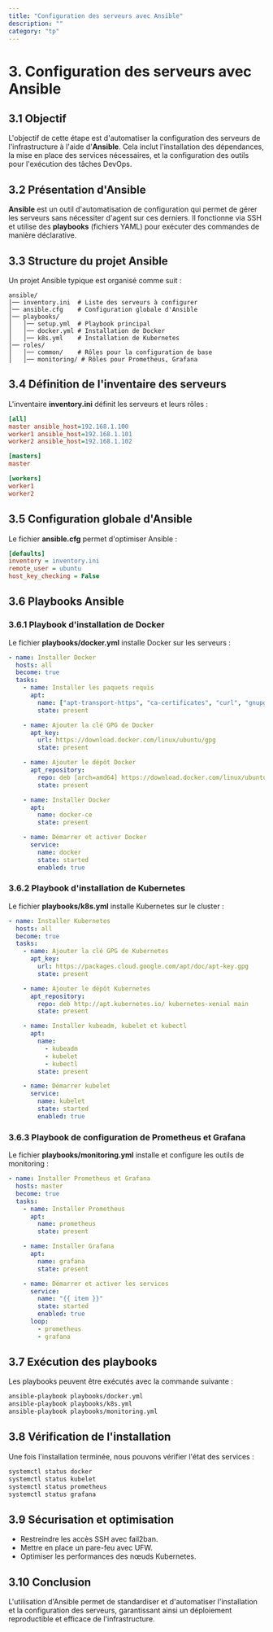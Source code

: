 ```yaml
---
title: "Configuration des serveurs avec Ansible"
description: ""
category: "tp"
---
```


# 3. Configuration des serveurs avec Ansible

## 3.1 Objectif
L'objectif de cette étape est d'automatiser la configuration des serveurs de l'infrastructure à l'aide d'**Ansible**. Cela inclut l'installation des dépendances, la mise en place des services nécessaires, et la configuration des outils pour l'exécution des tâches DevOps.

## 3.2 Présentation d'Ansible
**Ansible** est un outil d'automatisation de configuration qui permet de gérer les serveurs sans nécessiter d'agent sur ces derniers. Il fonctionne via SSH et utilise des **playbooks** (fichiers YAML) pour exécuter des commandes de manière déclarative.

## 3.3 Structure du projet Ansible
Un projet Ansible typique est organisé comme suit :
```
ansible/
│── inventory.ini  # Liste des serveurs à configurer
│── ansible.cfg    # Configuration globale d'Ansible
│── playbooks/
│   │── setup.yml  # Playbook principal
│   │── docker.yml # Installation de Docker
│   │── k8s.yml    # Installation de Kubernetes
│── roles/
│   │── common/    # Rôles pour la configuration de base
│   │── monitoring/ # Rôles pour Prometheus, Grafana
```

## 3.4 Définition de l'inventaire des serveurs
L'inventaire **inventory.ini** définit les serveurs et leurs rôles :
```ini
[all]
master ansible_host=192.168.1.100
worker1 ansible_host=192.168.1.101
worker2 ansible_host=192.168.1.102

[masters]
master

[workers]
worker1
worker2
```

## 3.5 Configuration globale d'Ansible
Le fichier **ansible.cfg** permet d'optimiser Ansible :
```ini
[defaults]
inventory = inventory.ini
remote_user = ubuntu
host_key_checking = False
```

## 3.6 Playbooks Ansible

### 3.6.1 Playbook d'installation de Docker
Le fichier **playbooks/docker.yml** installe Docker sur les serveurs :
```yaml
- name: Installer Docker
  hosts: all
  become: true
  tasks:
    - name: Installer les paquets requis
      apt:
        name: ["apt-transport-https", "ca-certificates", "curl", "gnupg", "lsb-release"]
        state: present

    - name: Ajouter la clé GPG de Docker
      apt_key:
        url: https://download.docker.com/linux/ubuntu/gpg
        state: present

    - name: Ajouter le dépôt Docker
      apt_repository:
        repo: deb [arch=amd64] https://download.docker.com/linux/ubuntu focal stable
        state: present

    - name: Installer Docker
      apt:
        name: docker-ce
        state: present

    - name: Démarrer et activer Docker
      service:
        name: docker
        state: started
        enabled: true
```

### 3.6.2 Playbook d'installation de Kubernetes
Le fichier **playbooks/k8s.yml** installe Kubernetes sur le cluster :
```yaml
- name: Installer Kubernetes
  hosts: all
  become: true
  tasks:
    - name: Ajouter la clé GPG de Kubernetes
      apt_key:
        url: https://packages.cloud.google.com/apt/doc/apt-key.gpg
        state: present

    - name: Ajouter le dépôt Kubernetes
      apt_repository:
        repo: deb http://apt.kubernetes.io/ kubernetes-xenial main
        state: present

    - name: Installer kubeadm, kubelet et kubectl
      apt:
        name:
          - kubeadm
          - kubelet
          - kubectl
        state: present

    - name: Démarrer kubelet
      service:
        name: kubelet
        state: started
        enabled: true
```

### 3.6.3 Playbook de configuration de Prometheus et Grafana
Le fichier **playbooks/monitoring.yml** installe et configure les outils de monitoring :
```yaml
- name: Installer Prometheus et Grafana
  hosts: master
  become: true
  tasks:
    - name: Installer Prometheus
      apt:
        name: prometheus
        state: present

    - name: Installer Grafana
      apt:
        name: grafana
        state: present

    - name: Démarrer et activer les services
      service:
        name: "{{ item }}"
        state: started
        enabled: true
      loop:
        - prometheus
        - grafana
```

## 3.7 Exécution des playbooks
Les playbooks peuvent être exécutés avec la commande suivante :
```bash
ansible-playbook playbooks/docker.yml
ansible-playbook playbooks/k8s.yml
ansible-playbook playbooks/monitoring.yml
```

## 3.8 Vérification de l'installation
Une fois l'installation terminée, nous pouvons vérifier l'état des services :
```bash
systemctl status docker
systemctl status kubelet
systemctl status prometheus
systemctl status grafana
```

## 3.9 Sécurisation et optimisation
- Restreindre les accès SSH avec fail2ban.
- Mettre en place un pare-feu avec UFW.
- Optimiser les performances des nœuds Kubernetes.

## 3.10 Conclusion
L'utilisation d'Ansible permet de standardiser et d'automatiser l'installation et la configuration des serveurs, garantissant ainsi un déploiement reproductible et efficace de l'infrastructure.

